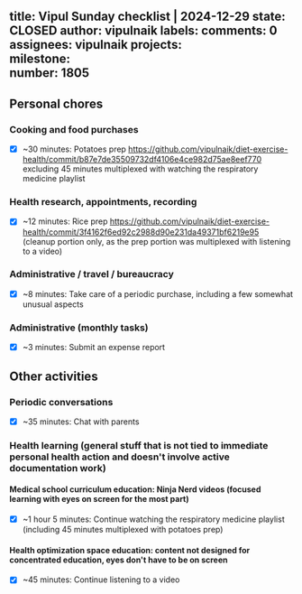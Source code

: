title:	Vipul Sunday checklist | 2024-12-29
state:	CLOSED
author:	vipulnaik
labels:	
comments:	0
assignees:	vipulnaik
projects:	
milestone:	
number:	1805
--
## Personal chores

### Cooking and food purchases

- [x] ~30 minutes: Potatoes prep https://github.com/vipulnaik/diet-exercise-health/commit/b87e7de35509732df4106e4ce982d75ae8eef770 excluding 45 minutes multiplexed with watching the respiratory medicine playlist

### Health research, appointments, recording

- [x] ~12 minutes: Rice prep https://github.com/vipulnaik/diet-exercise-health/commit/3f4162f6ed92c2988d90e231da49371bf6219e95 (cleanup portion only, as the prep portion was multiplexed with listening to a video)

### Administrative / travel / bureaucracy

- [x] ~8 minutes: Take care of a periodic purchase, including a few somewhat unusual aspects

### Administrative (monthly tasks)

- [x] ~3 minutes: Submit an expense report

## Other activities

### Periodic conversations

- [x] ~35 minutes: Chat with parents

### Health learning (general stuff that is not tied to immediate personal health action and doesn't involve active documentation work)

#### Medical school curriculum education: Ninja Nerd videos (focused learning with eyes on screen for the most part)

- [x] ~1 hour 5 minutes: Continue watching the respiratory medicine playlist (including 45 minutes multiplexed with potatoes prep)

#### Health optimization space education: content not designed for concentrated education, eyes don't have to be on screen

- [x] ~45 minutes: Continue listening to a video


